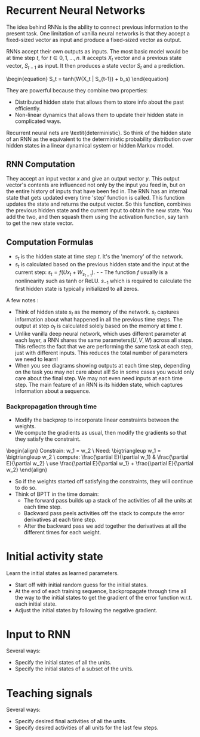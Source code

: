 # Recurrent Neural Networks

The idea behind RNNs is the ability to connect previous information to the present task. 
One limitation of vanilla neural networks is that they accept a fixed-sized vector as input and produce a fixed-sized vector as output. 

RNNs accept their own outputs as inputs. The most basic model would be at time step $t$, for $t \in {0,1,...,n}$. It accepts $X_t$ vector and a previous state vector, $S_{t-1}$ as input.
It then produces a state vector $S_t$ and a prediction.

\begin{equation} 
S_t = tanh(W(X_t \| S_{t-1}) + b_s)
\end{equation}

They are powerful because they combine two properties:
- Distributed hidden state that allows them to store info about the past efficiently.
- Non-linear dynamics that allows them to update their hidden state in complicated ways.

Recurrent neural nets are \textit{deterministic}. So think of the hidden state of an RNN as the equivalent to the deterministic probability distribution over hidden states in a linear dynamical system or hidden Markov model.


## RNN Computation
They accept an input vector $x$ and give an output vector $y$. This output vector's contents are influenced not only by the input you feed in, but on the entire history of inputs that have been fed in.
The RNN has an internal state that gets updated every time 'step' function is called. This function updates the state and returns the output vector. So this function, combines the previous hidden state and the current input to obtain the new state. You add the two, and then squash them using the activation function, say tanh to get the new state vector.

## Computation Formulas
- $s_t$ is the hidden state at time step $t$. It's the 'memory' of the network. 
- $s_t$ is calculated based on the previous hidden state and the input at the current step: $s_t = f(Ux_t + W_{s_{t-1}})$. - - The function $f$ usually is a nonlinearity such as tanh or ReLU. $s_{-1}$ which is required to calculate the first hidden state is typically initialized to all zeros.

A few notes :
- Think of hidden state $s_t$ as the memory of the network. $s_t$ captures information about what happened in all the previous time steps. The output at step $o_t$ is calculated solely based on the memory at time $t$.
- Unlike vanilla deep neural network, which uses different parameter at each layer, a RNN shares the same parameters($U,V,W$) across all steps. This reflects the fact that we are performing the same task at each step, just with different inputs. This reduces the total number of parameters we need to learn!
- When you see diagrams showing outputs at each time step, depending on the task you may not care about all! So in some cases you would only care about the final step. We may not even need inputs at each time step. The main feature of an RNN is its hidden state, which captures information about a sequence.

### Backpropagation through time
- Modify the backprop to incorporate linear constraints between the weights.
- We compute the gradients as usual, then modify the gradients so that they satisfy the constraint.

\begin{align}
Constrain: w_1 = w_2 \\
Need: \bigtriangleup w_1 = \bigtriangleup w_2 \\
compute: \frac{\partial E}{\partial w_1} & \frac{\partial E}{\partial w_2} \\
use \frac{\partial E}{\partial w_1} + \frac{\partial E}{\partial w_2}
\end{align}

- So if the weights started off satisfying the constraints, they will continue to do so.
- Think of BPTT in the time domain:
  - The forward pass builds up a stack of the activities of all the units at each time step.
  - Backward pass peels activities off the stack to compute the error derivatives at each time step.
  - After the backward pass we add together the derivatives at all the different times for each weight.

# Initial activity state
Learn the initial states as learned parameters.
 - Start off with initial random guess for the initial states.
 - At the end of each training sequence, backpropagate through time all the way to the initial states to get the gradient
  of the error function w.r.t. each initial state.
 - Adjust the initial states by following the negative gradient.

# Input to RNN
Several ways:
- Specify the initial states of all the units.
- Specify the initial states of a subset of the units.

# Teaching signals
Several ways:
- Specify desired final activities of all the units.
- Specify desired activities of all units for the last few steps.





